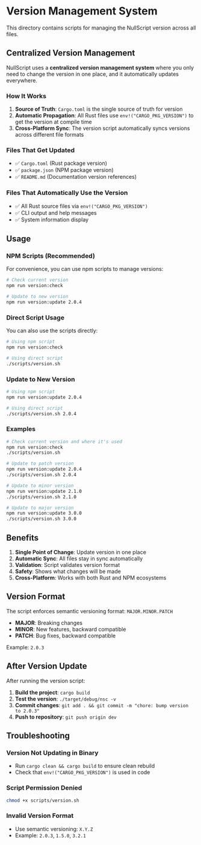 # Version Management System

This directory contains scripts for managing the NullScript version across all files.

## Centralized Version Management

NullScript uses a **centralized version management system** where you only need to change the version in one place, and it automatically updates everywhere.

### How It Works

1. **Source of Truth**: `Cargo.toml` is the single source of truth for version
2. **Automatic Propagation**: All Rust files use `env!("CARGO_PKG_VERSION")` to get the version at compile time
3. **Cross-Platform Sync**: The version script automatically syncs versions across different file formats

### Files That Get Updated

- ✅ `Cargo.toml` (Rust package version)
- ✅ `package.json` (NPM package version)
- ✅ `README.md` (Documentation version references)

### Files That Automatically Use the Version

- ✅ All Rust source files via `env!("CARGO_PKG_VERSION")`
- ✅ CLI output and help messages
- ✅ System information display

## Usage

### NPM Scripts (Recommended)

For convenience, you can use npm scripts to manage versions:

```bash
# Check current version
npm run version:check

# Update to new version
npm run version:update 2.0.4
```

### Direct Script Usage

You can also use the scripts directly:
```bash
# Using npm script
npm run version:check

# Using direct script
./scripts/version.sh
```

### Update to New Version
```bash
# Using npm script
npm run version:update 2.0.4

# Using direct script
./scripts/version.sh 2.0.4
```

### Examples

```bash
# Check current version and where it's used
npm run version:check
./scripts/version.sh

# Update to patch version
npm run version:update 2.0.4
./scripts/version.sh 2.0.4

# Update to minor version
npm run version:update 2.1.0
./scripts/version.sh 2.1.0

# Update to major version
npm run version:update 3.0.0
./scripts/version.sh 3.0.0
```

## Benefits

1. **Single Point of Change**: Update version in one place
2. **Automatic Sync**: All files stay in sync automatically
3. **Validation**: Script validates version format
4. **Safety**: Shows what changes will be made
5. **Cross-Platform**: Works with both Rust and NPM ecosystems

## Version Format

The script enforces semantic versioning format: `MAJOR.MINOR.PATCH`

- **MAJOR**: Breaking changes
- **MINOR**: New features, backward compatible
- **PATCH**: Bug fixes, backward compatible

Example: `2.0.3`

## After Version Update

After running the version script:

1. **Build the project**: `cargo build`
2. **Test the version**: `./target/debug/nsc -v`
3. **Commit changes**: `git add . && git commit -m "chore: bump version to 2.0.3"`
4. **Push to repository**: `git push origin dev`

## Troubleshooting

### Version Not Updating in Binary
- Run `cargo clean && cargo build` to ensure clean rebuild
- Check that `env!("CARGO_PKG_VERSION")` is used in code

### Script Permission Denied
```bash
chmod +x scripts/version.sh
```

### Invalid Version Format
- Use semantic versioning: `X.Y.Z`
- Example: `2.0.3`, `1.5.0`, `3.2.1`
